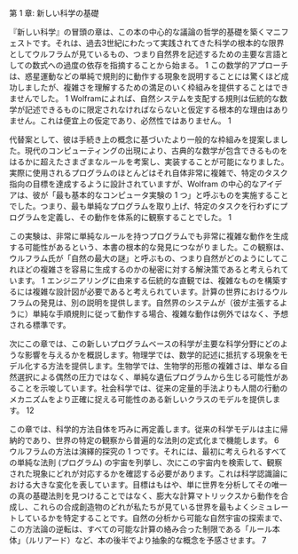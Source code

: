 第 1 章: 新しい科学の基礎

『新しい科学』の冒頭の章は、この本の中心的な議論の哲学的基礎を築くマニフェストです。それは、過去3世紀にわたって実践されてきた科学の根本的な限界としてウルフラムが見ているもの、つまり自然界を記述するための主要な言語としての数式への過度の依存を指摘することから始まる。 1 この数学的アプローチは、惑星運動などの単純で規則的に動作する現象を説明することには驚くほど成功しましたが、複雑さを理解するための満足のいく枠組みを提供することはできませんでした。 1 Wolframによれば、自然システムを支配する規則は伝統的な数学が記述できるものに限定されなければならないと仮定する根本的な理由はありません。これは便宜上の仮定であり、必然性ではありません。 1

代替案として、彼は手続き上の概念に基づいたより一般的な枠組みを提案しました。現代のコンピューティングの出現により、古典的な数学が包含できるものをはるかに超えたさまざまなルールを考案し、実装することが可能になりました。実際に使用されるプログラムのほとんどはそれ自体非常に複雑で、特定のタスク指向の目標を達成するように設計されていますが、Wolfram の中心的なアイデアは、彼が「最も基本的なコンピュータ実験の 1 つ」と呼ぶものを実施することでした。つまり、最も単純なプログラムを取り上げ、特定のタスクを行わずにプログラムを定義し、その動作を体系的に観察することでした。 1

この実験は、非常に単純なルールを持つプログラムでも非常に複雑な動作を生成する可能性があるという、本書の根本的な発見につながりました。この観察は、ウルフラム氏が「自然の最大の謎」と呼ぶもの、つまり自然がどのようにしてこれほどの複雑さを容易に生成するのかの秘密に対する解決策であると考えられています。 1 エンジニアリングに由来する伝統的な直観では、複雑なものを構築するには複雑な設計図が必要であると考えられています。計算の世界におけるウルフラムの発見は、別の説明を提供します。自然界のシステムが（彼が主張するように）単純な手順規則に従って動作する場合、複雑な動作は例外ではなく、予想される標準です。

次にこの章では、この新しいプログラムベースの科学が主要な科学分野にどのような影響を与えるかを概説します。物理学では、数学的記述に抵抗する現象をモデル化する方法を提供します。生物学では、生物学的形態の複雑さは、単なる自然選択による偶然の圧力ではなく、単純な遺伝プログラムから生じる可能性があることを示唆しています。社会科学では、従来の定量的手法よりも人間の行動のメカニズムをより正確に捉える可能性のある新しいクラスのモデルを提供します。 12

この章では、科学的方法自体を巧みに再定義します。従来の科学モデルは主に帰納的であり、世界の特定の観察から普遍的な法則の定式化まで機能します。 6 ウルフラムの方法は演繹的探究の 1 つです。それには、最初に考えられるすべての単純な法則 (プログラム) の宇宙を列挙し、次にこの宇宙内を検索して、観察された現象にどれが対応するかを確認する必要があります。これは科学認識論における大きな変化を表しています。目標はもはや、単に世界を分析してその唯一の真の基礎法則を見つけることではなく、膨大な計算マトリックスから動作を合成し、これらの合成創造物のどれが私たちが見ている世界を最もよくシミュレートしているかを特定することです。自然の分析から可能な自然宇宙の探索まで、この方法論の逆転は、すべての可能な計算の絡み合った制限である「ルール本体」（ルリアード）など、本の後半でより抽象的な概念を予感させます。 7